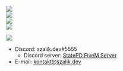 ![](https://img.shields.io/badge/Visit%20my%20website-blueviolet?style=for-the-badge)  
![](https://img.shields.io/badge/szalik.dev-Author%20of%20StatePD,%20a%20FiveM%20RP%20server-blueviolet?style=flat&logo=lua)  
![](https://img.shields.io/badge/szalik.dev-Currently%20learning%20Lua%2C%20C%2B%2B%20%26%20C%23-blueviolet?style=flat&logo=github)  
![](https://img.shields.io/badge/szalik.dev-Webdeveloper,%20developer,%20graphic%20designer,%20and%20much%20more-blueviolet?style=flat&logo=freecodecamp)  

![](https://img.shields.io/badge/szalik.dev-Contact%20me-blueviolet?style=flat&logo=gmail)  
- Discord: szalik.dev#5555
  - Discord server: [StatePD FiveM Server](https://discord.gg/statepd)
- E-mail: kontakt@szalik.dev
